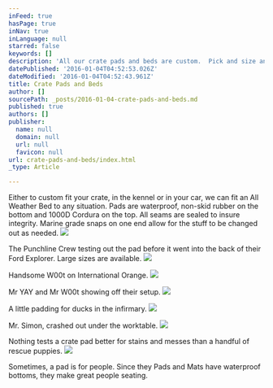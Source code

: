 ```yaml
---
inFeed: true
hasPage: true
inNav: true
inLanguage: null
starred: false
keywords: []
description: 'All our crate pads and beds are custom.  Pick and size and color to fit your needs!'
datePublished: '2016-01-04T04:52:53.026Z'
dateModified: '2016-01-04T04:52:43.961Z'
title: Crate Pads and Beds
author: []
sourcePath: _posts/2016-01-04-crate-pads-and-beds.md
published: true
authors: []
publisher:
  name: null
  domain: null
  url: null
  favicon: null
url: crate-pads-and-beds/index.html
_type: Article

---
```

Either to custom fit your crate, in the kennel or in your car, we can fit an All Weather Bed to any situation. Pads are waterproof, non-skid rubber on the bottom and 1000D Cordura on the top. All seams are sealed to insure integrity.  Marine grade snaps on one end allow for the stuff to be changed out as needed.
![](https://the-grid-user-content.s3-us-west-2.amazonaws.com/914b96c7-cc41-4813-829b-49b1abc3a7bf.jpg)

The Punchline Crew testing out the pad before it went into the back of their Ford Explorer.  Large sizes are available.
![](https://the-grid-user-content.s3-us-west-2.amazonaws.com/9a7ccb4f-8c18-4fb7-9d5b-cdd4b92e9f30.jpg)

Handsome W00t on International Orange.
![](https://the-grid-user-content.s3-us-west-2.amazonaws.com/7ee34b20-3857-4221-bd2f-ab3982d357e0.jpg)

Mr YAY and Mr W00t showing off their setup.
![](https://the-grid-user-content.s3-us-west-2.amazonaws.com/6f329eb3-82ab-4ae0-b214-07439e46efa5.jpg)

A little padding for ducks in the infirmary.
![](https://the-grid-user-content.s3-us-west-2.amazonaws.com/1224f2c5-ebe5-4852-9ab1-5c132c195082.jpg)

Mr. Simon, crashed out under the worktable.
![](https://the-grid-user-content.s3-us-west-2.amazonaws.com/af2fe8f0-c7d8-4966-b767-67d52b252854.jpg)

Nothing tests a crate pad better for stains and messes than a handful of rescue puppies.
![](https://the-grid-user-content.s3-us-west-2.amazonaws.com/fe048639-ef21-400f-8369-04853cba949f.jpg)

Sometimes, a pad is for people. Since they Pads and Mats have waterproof bottoms, they make great people seating.